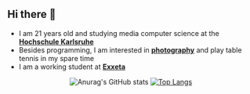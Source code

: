 ## Hi there 👋

- I am 21 years old and studying media computer science at the **[Hochschule Karlsruhe](https://www.h-ka.de/)**
- Besides programming, I am interested in **[photography](https://jurivoelker.de/)** and play table tennis in my spare time
- I am a working student at **[Exxeta](https://exxeta.com/)**

<div align="center">

![Anurag's GitHub stats](https://github-readme-stats.vercel.app/api?username=JurIVoelker&show_icons=true&theme=transparent)
[![Top Langs](https://github-readme-stats.vercel.app/api/top-langs/?username=JurIVoelker&theme=transparent&langs_count=10&layout=compact)](https://github.com/anuraghazra/github-readme-stats)

</div>
